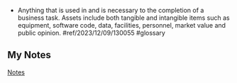 - Anything that is used in and is necessary to the completion of a business task. Assets include both tangible and intangible items such as equipment, software code, data, facilities, personnel, market value and public opinion. #ref/2023/12/09/130055 #glossary
## My Notes
[Notes](mynotes/asset-notes.md)
